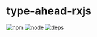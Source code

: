 # type-ahead-rxjs

[![npm][npm]][npm-url]
[![node][node]][node-url]
[![deps][deps]][deps-url]





[npm]: https://img.shields.io/npm/v/eslint-loader.svg
[npm-url]: https://npmjs.com/package/eslint-loader
[node]: https://img.shields.io/node/v/eslint-loader.svg
[node-url]: https://nodejs.org
[deps]: https://david-dm.org/webpack-contrib/eslint-loader.svg
[deps-url]: https://david-dm.org/webpack-contrib/eslint-loader
